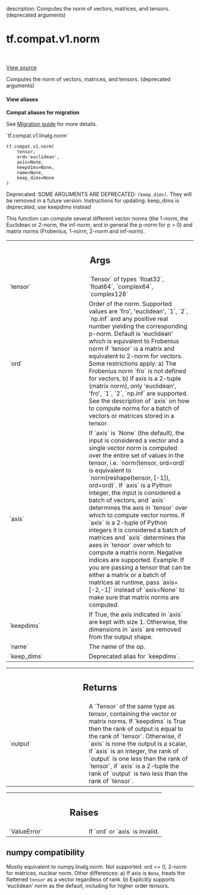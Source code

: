 description: Computes the norm of vectors, matrices, and tensors. (deprecated arguments)

<div itemscope itemtype="http://developers.google.com/ReferenceObject">
<meta itemprop="name" content="tf.compat.v1.norm" />
<meta itemprop="path" content="Stable" />
</div>

# tf.compat.v1.norm

<!-- Insert buttons and diff -->

<table class="tfo-notebook-buttons tfo-api nocontent" align="left">

</table>

<a target="_blank" class="external" href="/code/stable/tensorflow/python/ops/linalg_ops.py">View source</a>



Computes the norm of vectors, matrices, and tensors. (deprecated arguments)

<section class="expandable">
  <h4 class="showalways">View aliases</h4>
  <p>
<b>Compat aliases for migration</b>
<p>See
<a href="https://www.tensorflow.org/guide/migrate">Migration guide</a> for
more details.</p>
<p>`tf.compat.v1.linalg.norm`</p>
</p>
</section>

<pre class="devsite-click-to-copy prettyprint lang-py tfo-signature-link">
<code>tf.compat.v1.norm(
    tensor,
    ord=&#x27;euclidean&#x27;,
    axis=None,
    keepdims=None,
    name=None,
    keep_dims=None
)
</code></pre>



<!-- Placeholder for "Used in" -->

Deprecated: SOME ARGUMENTS ARE DEPRECATED: `(keep_dims)`. They will be removed in a future version.
Instructions for updating:
keep_dims is deprecated, use keepdims instead

This function can compute several different vector norms (the 1-norm, the
Euclidean or 2-norm, the inf-norm, and in general the p-norm for p > 0) and
matrix norms (Frobenius, 1-norm, 2-norm and inf-norm).

<!-- Tabular view -->
 <table class="responsive fixed orange">
<colgroup><col width="214px"><col></colgroup>
<tr><th colspan="2"><h2 class="add-link">Args</h2></th></tr>

<tr>
<td>
`tensor`
</td>
<td>
`Tensor` of types `float32`, `float64`, `complex64`, `complex128`
</td>
</tr><tr>
<td>
`ord`
</td>
<td>
Order of the norm. Supported values are 'fro', 'euclidean',
`1`, `2`, `np.inf` and any positive real number yielding the corresponding
p-norm. Default is 'euclidean' which is equivalent to Frobenius norm if
`tensor` is a matrix and equivalent to 2-norm for vectors.
Some restrictions apply:
  a) The Frobenius norm `fro` is not defined for vectors,
  b) If axis is a 2-tuple (matrix norm), only 'euclidean', 'fro', `1`,
     `2`, `np.inf` are supported.
See the description of `axis` on how to compute norms for a batch of
vectors or matrices stored in a tensor.
</td>
</tr><tr>
<td>
`axis`
</td>
<td>
If `axis` is `None` (the default), the input is considered a vector
and a single vector norm is computed over the entire set of values in the
tensor, i.e. `norm(tensor, ord=ord)` is equivalent to
`norm(reshape(tensor, [-1]), ord=ord)`.
If `axis` is a Python integer, the input is considered a batch of vectors,
and `axis` determines the axis in `tensor` over which to compute vector
norms.
If `axis` is a 2-tuple of Python integers it is considered a batch of
matrices and `axis` determines the axes in `tensor` over which to compute
a matrix norm.
Negative indices are supported. Example: If you are passing a tensor that
can be either a matrix or a batch of matrices at runtime, pass
`axis=[-2,-1]` instead of `axis=None` to make sure that matrix norms are
computed.
</td>
</tr><tr>
<td>
`keepdims`
</td>
<td>
If True, the axis indicated in `axis` are kept with size 1.
Otherwise, the dimensions in `axis` are removed from the output shape.
</td>
</tr><tr>
<td>
`name`
</td>
<td>
The name of the op.
</td>
</tr><tr>
<td>
`keep_dims`
</td>
<td>
Deprecated alias for `keepdims`.
</td>
</tr>
</table>



<!-- Tabular view -->
 <table class="responsive fixed orange">
<colgroup><col width="214px"><col></colgroup>
<tr><th colspan="2"><h2 class="add-link">Returns</h2></th></tr>

<tr>
<td>
`output`
</td>
<td>
A `Tensor` of the same type as tensor, containing the vector or
matrix norms. If `keepdims` is True then the rank of output is equal to
the rank of `tensor`. Otherwise, if `axis` is none the output is a scalar,
if `axis` is an integer, the rank of `output` is one less than the rank
of `tensor`, if `axis` is a 2-tuple the rank of `output` is two less
than the rank of `tensor`.
</td>
</tr>
</table>



<!-- Tabular view -->
 <table class="responsive fixed orange">
<colgroup><col width="214px"><col></colgroup>
<tr><th colspan="2"><h2 class="add-link">Raises</h2></th></tr>

<tr>
<td>
`ValueError`
</td>
<td>
If `ord` or `axis` is invalid.
</td>
</tr>
</table>




 <section><devsite-expandable expanded>
 <h2 class="showalways">numpy compatibility</h2>

Mostly equivalent to numpy.linalg.norm.
Not supported: ord <= 0, 2-norm for matrices, nuclear norm.
Other differences:
  a) If axis is `None`, treats the flattened `tensor` as a vector
   regardless of rank.
  b) Explicitly supports 'euclidean' norm as the default, including for
   higher order tensors.


 </devsite-expandable></section>

